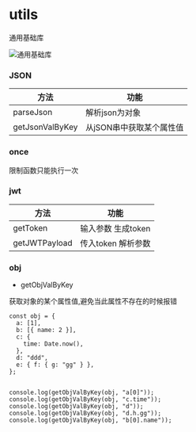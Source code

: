 # utils

通用基础库

![通用基础库](https://s1.328888.xyz/2022/04/24/8fHGg.jpg)

### JSON 

| 方法      | 功能 |
| ----------- | ----------- |
| parseJson    | 解析json为对象       |
| getJsonValByKey   | 从jSON串中获取某个属性值 |

### once 

限制函数只能执行一次

### jwt 

| 方法      | 功能 |
| ----------- | ----------- |
| getToken    |    输入参数 生成token      |
| getJWTPayload   | 传入token 解析参数 |


### obj

*  getObjValByKey

获取对象的某个属性值,避免当此属性不存在的时候报错

```
const obj = {
  a: [1],
  b: [{ name: 2 }],
  c: {
    time: Date.now(),
  },
  d: "ddd",
  e: { f: { g: "gg" } },
};


console.log(getObjValByKey(obj, "a[0]"));
console.log(getObjValByKey(obj, "c.time"));
console.log(getObjValByKey(obj, "d"));
console.log(getObjValByKey(obj, "d.h.gg"));
console.log(getObjValByKey(obj, "b[0].name"));

```